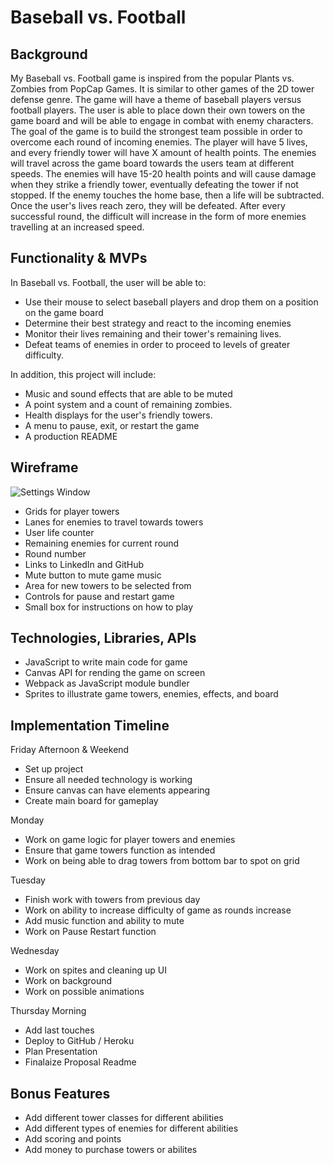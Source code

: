 # Baseball vs. Football

## Background
My Baseball vs. Football game is inspired from the popular Plants vs. Zombies from PopCap Games. It is similar to other games of the 2D tower defense genre. The game will have a theme of baseball players versus football players. The user is able to place down their own towers on the game board and will be able to engage in combat with enemy characters. The goal of the game is to build the strongest team possible in order to overcome each round of incoming enemies. The player will have 5 lives, and every friendly tower will have X amount of health points. The enemies will travel across the game board towards the users team at different speeds. The enemies will have 15-20 health points and will cause damage when they strike a friendly tower, eventually defeating the tower if not stopped. If the enemy touches the home base, then a life will be subtracted. Once the user's lives reach zero, they will be defeated. After every successful round, the difficult will increase in the form of more enemies travelling at an increased speed. 

## Functionality & MVPs
In Baseball vs. Football, the user will be able to:
* Use their mouse to select baseball players and drop them on a position on the game board
* Determine their best strategy and react to the incoming enemies
* Monitor their lives remaining and their tower's remaining lives.
* Defeat teams of enemies in order to proceed to levels of greater difficulty. 

In addition, this project will include:
* Music and sound effects that are able to be muted 
* A point system and a count of remaining zombies. 
* Health displays for the user's friendly towers. 
* A menu to pause, exit, or restart the game
* A production README

## Wireframe
![Settings Window](https://raw.githubusercontent.com/mattpettenato/JavaScript_Project/main/Wireframe.png)
* Grids for player towers
* Lanes for enemies to travel towards towers
* User life counter
* Remaining enemies for current round
* Round number
* Links to LinkedIn and GitHub
* Mute button to mute game music
* Area for new towers to be selected from
* Controls for pause and restart game
* Small box for instructions on how to play

## Technologies, Libraries, APIs
* JavaScript to write main code for game
* Canvas API for rending the game on screen
* Webpack as JavaScript module bundler 
* Sprites to illustrate game towers, enemies, effects, and board

## Implementation Timeline
Friday Afternoon & Weekend
* Set up project
* Ensure all needed technology is working
* Ensure canvas can have elements appearing
* Create main board for gameplay

Monday
* Work on game logic for player towers and enemies
* Ensure that game towers function as intended
* Work on being able to drag towers from bottom bar to spot on grid

Tuesday
* Finish work with towers from previous day
* Work on ability to increase difficulty of game as rounds increase
* Add music function and ability to mute
* Work on Pause Restart function

Wednesday
* Work on spites and cleaning up UI
* Work on background
* Work on possible animations

Thursday Morning
* Add last touches
* Deploy to GitHub / Heroku
* Plan Presentation
* Finalaize Proposal Readme

## Bonus Features
* Add different tower classes for different abilities
* Add different types of enemies for different abilities
* Add scoring and points 
* Add money to purchase towers or abilites

